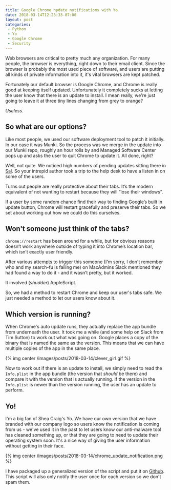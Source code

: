 ```yaml
---
title: Google Chrome npdate notifications with Yo
date: 2018-03-14T12:23:33-07:00
layout: post
categories:
 - Python
 - Yo
 - Google Chrome
 - Security
---
```

Web browsers are critical to pretty much any organization. For many people, the browser is everything, right down to their email client. Since the browser is probably the most used piece of software, and users are putting all kinds of private information into it, it's vital browsers are kept patched.

Fortunately our default browser is Google Chrome, and Chrome is really good at keeping itself updated. Unfortunately it completely sucks at letting the user know that there is an update to install. I mean really, we're just going to leave it at three tiny lines changing from grey to orange?

_Useless._

## So what are our options?

Like most people, we used our software deployment tool to patch it initially. In our case it was Munki. So the process was we merge in the update into our Munki repo, roughly an hour rolls by and Managed Software Center pops up and asks the user to quit Chrome to update it. All done, right?

Well, not quite. We noticed high numbers of pending updates sitting there in [Sal](https://github.com/salopensource/sal). So your intrepid author took a trip to the help desk to have a listen in on some of the users.

Turns out people are really protective about their tabs. It’s the modern equivalent of not wanting to restart because they will “lose their windows”.

If a user by some random chance find their way to finding Google’s built in update button, Chrome will restart gracefully and preserve their tabs. So we set about working out how we could do this ourselves.

## Won't someone just think of the tabs?

`chrome://restart` has been around for a while, but for obvious reasons doesn’t work anywhere outside of typing it into Chrome’s location bar, which isn’t exactly user friendly.

After various attempts to trigger this someone (I'm sorry, I don't remember who and my search-fu is failing me) on MacAdmins Slack mentioned they had found a way to do it - and it wasn’t pretty, but it worked.

It involved (_shudder_) AppleScript.

So, we had a method to restart Chrome and keep our user's tabs safe. We just needed a method to let our users know about it.

## Which version is running?

When Chrome's auto update runs, they actually replace the app bundle from underneath the user. It took me a while (and some help on Slack from Tim Sutton) to work out what was going on. Google places a copy of the binary that is named the same as the version. This means that we can have multiple copies of the app in the same place.

{% img center /images/posts/2018-03-14/clever_girl.gif %}

Now to work out if there is an update to install, we simply need to read the `Info.plist` in the app bundle (the version that _should_ be there) and compare it with the version that is actually running. If the version in the `Info.plist` is newer than the version running, the user has an update to perform.

## Yo!

I'm a big fan of Shea Craig's Yo. We have our own version that we have branded with our company logo so users know the notification is coming from us - we've used it in the past to let users know our anti-malware tool has cleaned something up, or that they are going to need to update their operating system soon. It's a nice way of giving the user information without getting in their face.

{% img center /images/posts/2018-03-14/chrome_update_notification.png %}

I have packaged up a generalized version of the script and put it on [Github](https://github.com/grahamgilbert/chrome_update_notifier). This script will also only notify the user once for each version so we don't spam them.
